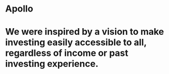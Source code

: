 # Apollo

<h1>
We were inspired by a vision to make investing easily accessible to all, regardless of income or past investing experience.</h1>
